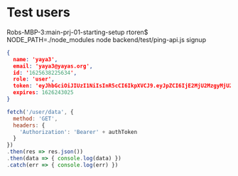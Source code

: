 # Test users


Robs-MBP-3:main-prj-01-starting-setup rtoren$ NODE_PATH=./node_modules node backend/test/ping-api.js signup
```json
{
  name: 'yaya3',
  email: 'yaya3@yayas.org',
  id: '1625638225634',
  role: 'user',
  token: 'eyJhbGciOiJIUzI1NiIsInR5cCI6IkpXVCJ9.eyJpZCI6IjE2MjU2MzgyMjU2MzQiLCJlbWFpbCI6InlheWEzQHlheWFzLm9yZyIsImV4cCI6MTYyNjI0MzAyNSwiaWF0IjoxNjI1NjM4MjI1fQ.0M0shxCvxzGuV4-uFcwx-a3WSBdN9X20Z9W28GBCe8U',
  expires: 1626243025
}
```

```javascript
fetch('/user/data', {
  method: 'GET',
  headers: {
    'Authorization': 'Bearer' + authToken
  }
})
.then(res => res.json())
.then(data => { console.log(data) })
.catch(err => { console.log(err) })
```

